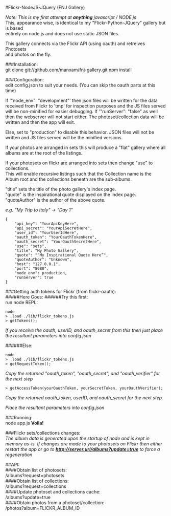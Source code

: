 #Flickr-NodeJS-JQuery (FNJ Gallery)

*Note: This is my first attempt at **anything** javascript / NODE.js*  
This, appearance wise, is identical to my "Flickr-Python-JQuery" gallery but is based  
entirely on node.js and does not use static JSON files.  

This gallery connects via the Flickr API (using oauth) and retreives Photosets  
and photos on the fly.  

###Installation:  
    git clone git://github.com/manxam/fnj-gallery.git
    npm install

###Configuration:  
edit config.json to suit your needs. 
(You can skip the oauth parts at this time)  

If '"node_env": "development"' then json files will be written for the data received from
Flickr to 'tmp' for inspection purposes and the JS files served will be non-minified for easier debugging. 
If '"runServer": "false" as well then the webserver will not start either. The photoset/collection data will be written and then the app
will exit.  

Else, set to "production" to disable this behavior. JSON files will not be written and JS files served will be the minified versions.    

If your photos are arranged in sets this will produce a "flat" gallery where
all albums are at the root of the listings.  

If your photosets on flickr are arranged into sets then change "use" to collections.  
This will enable recursive listings such that the Collection name is the Album
root and the collections beneath are the sub-albums.  

"title" sets the title of the photo gallery's index page.  
"quote" is the inspirational quote displayed on the index page.  
"quoteAuthor" is the author of the above quote.  

_e.g. "My Trip to Italy" -> "Day 1"_
    
    {
        "api_key": "YourApiKeyHere", 
        "api_secret": "YourApiSecretHere", 
        "user_id": "YourUserIdHere", 
        "oauth_token": "YourOauthTokenHere", 
        "oauth_secret": "YourOauthSecretHere", 
        "use": "sets",
        "title": "My Photo Gallery",
        "quote": "“My Inspirational Quote Here”",
        "quoteAuthor": "Unknown",
        "host": "127.0.0.1", 
        "port": "8080", 
        "node_env": production, 
        "runServer": true
    }  

###Getting auth tokens for Flickr (from flickr-oauth):  
#####Here Goes:
######Try this first:  
run node REPL:

    node
    > .load ./lib/flickr_tokens.js
    > getTokens();
*If you receive the oauth, userID, and oauth_secret from this then just place the resultant parameters into config.json*  

######Else: 

    node
    > .load ./lib/flickr_tokens.js
    > getRequestToken();

*Copy the returned "oauth_token", "oauth_secret", and "oauth_verifier" for the next step*  

    > getAccessToken(yourOauthToken, yourSecretToken, yourOauthVerifier);

*Copy the returned oauth_token, userID, and oauth_secret for the next step.*  

*Place the resultant parameters into config.json*

###Running:  
    node app.js
**Voila!**

###Flickr sets/collections changes:  
*The album data is generated upon the startup of node and is kept in memory as-is. If changes are made to your photosets on Flickr then either restart the app or go to **http://server.url/albums?update=true** to force a regeneration*  

##API:  
####Obtain list of photosets:  
    /albums?request=photosets  
####Obtain list of collections:  
    /albums?request=collections  
####Update photoset and collections cache:  
    /albums?update=true  
####Obtain photos from a photoset/collection:  
    /photos?album=FLICKR_ALBUM_ID  
